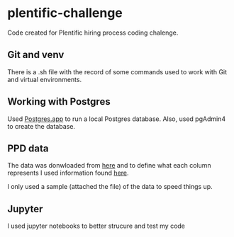 # plentific-challenge

Code created for Plentific hiring process coding chalenge.

## Git and venv

There is a .sh file with the record of some commands used to work with Git and virtual environments.

## Working with Postgres

Used [Postgres.app](https://postgresapp.com/) to run a local Postgres database. Also, used pgAdmin4 to create the database.

## PPD data
The data was donwloaded from [here](https://www.gov.uk/government/statistical-data-sets/price-paid-data-downloads#single-file) and to define what each column represents I used information found [here](https://www.gov.uk/guidance/about-the-price-paid-data#explanations-of-column-headers-in-the-ppd).

I only used a sample (attached the file) of the data to speed things up.

## Jupyter
I used jupyter notebooks to better strucure and test my code
